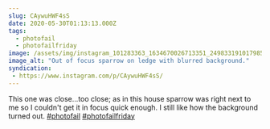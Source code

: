 ```yaml
---
slug: CAywuHWF4sS
date: 2020-05-30T01:13:13.000Z
tags: 
  - photofail
  - photofailfriday
image: /assets/img/instagram_101283363_1634670026713351_2498331910179852685_n_17845759556148735.jpg
image_alt: "Out of focus sparrow on ledge with blurred background."
syndication:
 - https://www.instagram.com/p/CAywuHWF4sS/
---
```


This one was close...too close; as in this house sparrow was right next to me so I couldn't get it in focus quick enough. I still like how the background turned out.  [#photofail](/posts/tags/photofail) [#photofailfriday](/posts/tags/photofailfriday)

